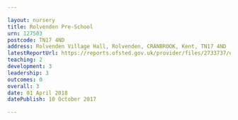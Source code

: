 ```yaml
---

layout: nursery
title: Rolvenden Pre-School
urn: 127503
postcode: TN17 4ND
address: Rolvenden Village Hall, Rolvenden, CRANBROOK, Kent, TN17 4ND
latestReportUrl: https://reports.ofsted.gov.uk/provider/files/2733737/urn/127503.pdf
teaching: 2
development: 3
leadership: 3
outcomes: 0
overall: 3
date: 01 April 2018 
datePublish: 10 October 2017

---
```

